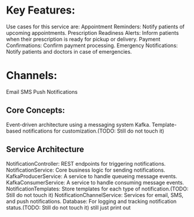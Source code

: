 # Key Features:

Use cases for this service are:
Appointment Reminders: Notify patients of upcoming appointments.
Prescription Readiness Alerts: Inform patients when their prescription is ready for pickup or delivery.
Payment Confirmations: Confirm payment processing.
Emergency Notifications: Notify patients and doctors in case of emergencies.

# Channels:

Email
SMS
Push Notifications

## Core Concepts:

Event-driven architecture using a messaging system Kafka.
Template-based notifications for customization.(TODO: Still do not touch it)

## Service Architecture
NotificationController: REST endpoints for triggering notifications.
NotificationService: Core business logic for sending notifications.
KafkaProducerService: A service to handle queueing message events.
KafkaConsumerService: A service to handle consuming message events.
NotificationTemplates: Store templates for each type of notification.(TODO: Still do not touch it)
NotificationChannelService: Services for email, SMS, and push notifications.
Database: For logging and tracking notification status.(TODO: Still do not touch it) still just print out
